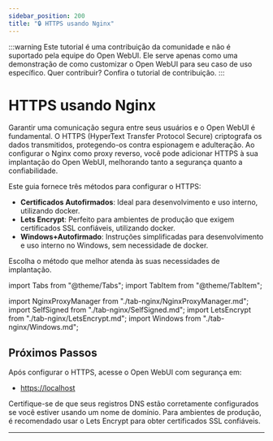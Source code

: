```yaml
---
sidebar_position: 200
title: "🔒 HTTPS usando Nginx"
---
```


:::warning
Este tutorial é uma contribuição da comunidade e não é suportado pela equipe do Open WebUI. Ele serve apenas como uma demonstração de como customizar o Open WebUI para seu caso de uso específico. Quer contribuir? Confira o tutorial de contribuição.
:::

# HTTPS usando Nginx

Garantir uma comunicação segura entre seus usuários e o Open WebUI é fundamental. O HTTPS (HyperText Transfer Protocol Secure) criptografa os dados transmitidos, protegendo-os contra espionagem e adulteração. Ao configurar o Nginx como proxy reverso, você pode adicionar HTTPS à sua implantação do Open WebUI, melhorando tanto a segurança quanto a confiabilidade.

Este guia fornece três métodos para configurar o HTTPS:

- **Certificados Autofirmados**: Ideal para desenvolvimento e uso interno, utilizando docker.
- **Lets Encrypt**: Perfeito para ambientes de produção que exigem certificados SSL confiáveis, utilizando docker.
- **Windows+Autofirmado**: Instruções simplificadas para desenvolvimento e uso interno no Windows, sem necessidade de docker.

Escolha o método que melhor atenda às suas necessidades de implantação.


import Tabs from "@theme/Tabs";
import TabItem from "@theme/TabItem";

import NginxProxyManager from "./tab-nginx/NginxProxyManager.md";
import SelfSigned from "./tab-nginx/SelfSigned.md";
import LetsEncrypt from "./tab-nginx/LetsEncrypt.md";
import Windows from "./tab-nginx/Windows.md";

<Tabs>
  <TabItem value="NginxProxyManager" label="Gerenciador de Proxy Nginx">
    <NginxProxyManager />
  </TabItem>
  <TabItem value="letsencrypt" label="Lets Encrypt">
    <LetsEncrypt />
  </TabItem>
  <TabItem value="selfsigned" label="Autofirmado">
    <SelfSigned />
  </TabItem>
  <TabItem value="windows" label="Windows">
    <Windows />
  </TabItem>
</Tabs>


## Próximos Passos

Após configurar o HTTPS, acesse o Open WebUI com segurança em:

- [https://localhost](https://localhost)

Certifique-se de que seus registros DNS estão corretamente configurados se você estiver usando um nome de domínio. Para ambientes de produção, é recomendado usar o Lets Encrypt para obter certificados SSL confiáveis.

---
